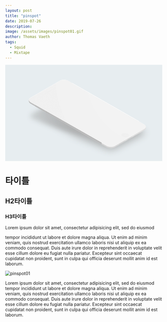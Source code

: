 ```yaml
---
layout: post
title: "pinspot"
date: 2019-07-26
description: 
image: /assets/images/pinspot01.gif
author: Thomas Vaeth
tags: 
  - Squid
  - Mixtape
---
```


![pinspot01](/assets/images/pinspot.gif)

# 타이틀
## H2타이틀
### H3타이틀
Lorem ipsum dolor sit amet, consectetur adipisicing elit, sed do eiusmod


tempor incididunt ut labore et dolore magna aliqua. Ut enim ad minim veniam,
quis nostrud exercitation ullamco laboris nisi ut aliquip ex ea commodo
consequat. Duis aute irure dolor in reprehenderit in voluptate velit esse
cillum dolore eu fugiat nulla pariatur. Excepteur sint occaecat cupidatat non
proident, sunt in culpa qui officia deserunt mollit anim id est laborum.

![pinspot01](/assets/images/pinspot01.gif)

Lorem ipsum dolor sit amet, consectetur adipisicing elit, sed do eiusmod
tempor incididunt ut labore et dolore magna aliqua. Ut enim ad minim veniam,
quis nostrud exercitation ullamco laboris nisi ut aliquip ex ea commodo
consequat. Duis aute irure dolor in reprehenderit in voluptate velit esse
cillum dolore eu fugiat nulla pariatur. Excepteur sint occaecat cupidatat non
proident, sunt in culpa qui officia deserunt mollit anim id est laborum.

